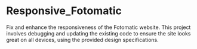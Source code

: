 # Responsive_Fotomatic
Fix and enhance the responsiveness of the Fotomatic website. This project involves debugging and updating the existing code to ensure the site looks great on all devices, using the provided design specifications.
